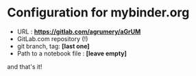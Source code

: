 # Configuration for mybinder.org
- URL : **https://gitlab.com/agrumery/aGrUM**
- GitLab.com repository (!)
- git branch, tag: **[last one]**
- Path to a notebook file : **[leave empty]**

and that's it!